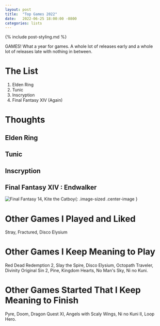 ```yaml
---
layout: post
title:  "Top Games 2022"
date:   2022-06-25 18:00:00 -0800
categories: lists
---
```

{% include post-styling.md %}

GAMES! What a year for games. A whole lot of releases early and a whole lot of releases late with nothing in between.


# The List

1. Elden Ring
1. Tunic
1. Inscryption
1. Final Fantasy XIV (Again)

# Thoughts

## Elden Ring

## Tunic

## Inscryption

##  Final Fantasy XIV : Endwalker

![Final Fantasy 14, Kite the Catboy](/assets/img/posts/top2020/ff14catboy.png){: .image-sized .center-image } 


# Other Games I Played and Liked
Stray, Fractured, Disco Elysium

# Other Games I Keep Meaning to Play
 Red Dead Redemption 2, Slay the Spire, Disco Elysium, Octopath Traveler, 
 Divinity Original Sin 2, Pine, Kingdom Hearts, No Man's Sky, Ni no Kuni.

# Other Games Started That I Keep Meaning to Finish
Pyre, Doom, Dragon Quest XI, Angels with Scaly Wings, Ni no Kuni II, Loop Hero.
